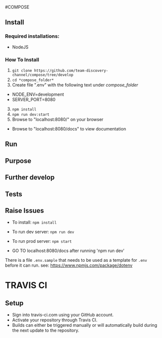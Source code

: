 #COMPOSE

## Install
### Required installations:
* NodeJS

### How To Install
1. `git clone https://github.com/team-discovery-channel/compose/tree/develop`
2. `cd *compose_folder*`
3.  Create file ".env" with the following text under *compose_folder*
  * NODE_ENV=development
  * SERVER_PORT=8080
3. `npm install`
4. `npm run dev:start`
5. Browse to "localhost:8080/" on your browser
  * Browse to "localhost:8080/docs" to view documentation


## Run
## Purpose
## Further develop
## Tests
## Raise Issues
* To install: `npm install`
* To run dev server: `npm run dev`
* To run prod server: `npm start`

* GO TO localhost:8080/docs after running 'npm run dev'


There is a file `.env.sample` that needs to be used as a template for `.env` before it can run.
see: https://www.npmjs.com/package/dotenv

# TRAVIS CI
## Setup
* Sign into travis-ci.com using your GitHub account.
* Activate your repository through Travis CI.
* Builds can either be triggered manually or will automatically build during the next update to the repository.
